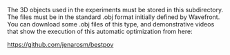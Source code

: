The 3D objects used in the experiments must be stored in this subdirectory.
The files must be in the standard .obj format initially defined by
Wavefront. You can download some .obj files of this type, and demonstrative videos that show the execution of this automatic optimization from here:

https://github.com/jenarosm/bestpov
